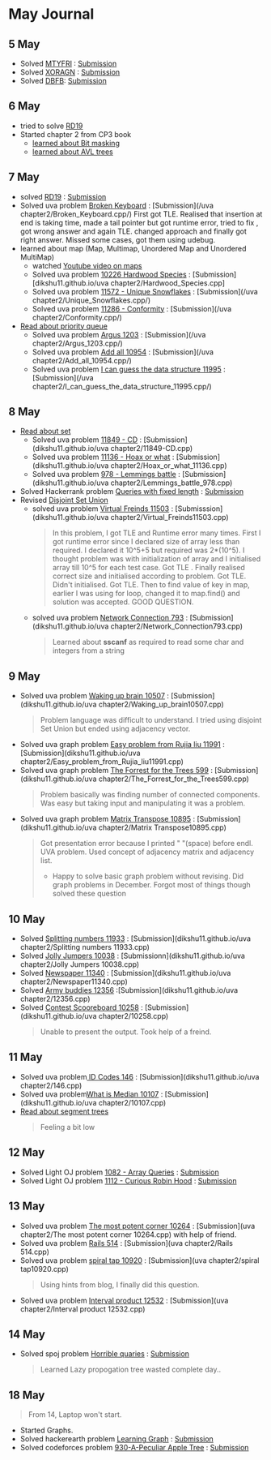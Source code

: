 # May Journal

## 5 May
* Solved     [MTYFRI](https://www.codechef.com/MAY18B/problems/MTYFRI) : [Submission](https://www.codechef.com/viewsolution/18430349)
* Solved     [XORAGN](https://www.codechef.com/MAY18B/problems/XORAGN) : [Submission](https://www.codechef.com/viewsolution/18436018)
* Solved      [DBFB](https://www.codechef.com/MAY18B/problems/DBFB):   [Submission](https://www.codechef.com/submit/complete/18436831)


## 6 May
*  tried to solve  [RD19](https://www.codechef.com/MAY18B/problems/RD19)
* Started chapter 2 from CP3 book
  - [learned about Bit masking](https://www.youtube.com/watch?v=NLKQEOgBAnw)
  - [learned about AVL trees](https://www.youtube.com/watch?v=rbg7Qf8GkQ4)
  
  
## 7 May
* solved [RD19](https://www.codechef.com/MAY18B/problems/RD19) : [Submission](https://www.codechef.com/viewsolution/18458191)
* Solved uva problem [Broken Keyboard](https://uva.onlinejudge.org/index.php?option=com_onlinejudge&Itemid=8&category=24&page=show_problem&problem=3139) : [Submission](/uva chapter2/Broken_Keyboard.cpp/)  First got TLE. Realised that insertion at end is taking time, made a tail pointer but got runtime error, tried to fix , got wrong answer and again TLE. changed approach and finally got right answer. Missed some cases, got them using udebug.
* learned about map (Map, Multimap, Unordered Map and Unordered MultiMap)
  - watched [Youtube video on maps](https://www.youtube.com/watch?v=TVgNpUWuhWs)
  - Solved uva problem  [10226 Hardwood Species](https://uva.onlinejudge.org/index.php?option=com_onlinejudge&Itemid=8&category=24&page=show_problem&problem=1167)  : [Submission][dikshu11.github.io/uva chapter2/Hardwood_Species.cpp]
  - Solved uva problem [11572 - Unique Snowflakes](https://uva.onlinejudge.org/index.php?option=com_onlinejudge&Itemid=8&page=show_problem&category=24&problem=2619&mosmsg=Submission+received+with+ID+21274658) :     [Submission](/uva chapter2/Unique_Snowflakes.cpp/)
  - Solved uva problem  [11286 - Conformity](https://uva.onlinejudge.org/index.php?option=com_onlinejudge&Itemid=8&page=show_problem&category=24&problem=2261&mosmsg=Submission+received+with+ID+21274272) :  [Submission](/uva chapter2/Conformity.cpp/)
* [Read about priority queue](https://www.geeksforgeeks.org/implement-min-heap-using-stl/)
  - Solved uva problem [Argus 1203](https://uva.onlinejudge.org/index.php?option=com_onlinejudge&Itemid=8&page=show_problem&category=24&problem=3644&mosmsg=Submission+received+with+ID+21275372) :          [Submission](/uva chapter2/Argus_1203.cpp/)
  - Solved uva problem [Add all 10954](https://uva.onlinejudge.org/external/109/10954.pdf) : [Submission](/uva chapter2/Add_all_10954.cpp/)
  - Solved uva problem [I can guess the data structure 11995](https://uva.onlinejudge.org/index.php?option=com_onlinejudge&Itemid=8&page=show_problem&category=24&problem=3146&mosmsg=Submission+received+with+ID+21276833) : [Submission](/uva chapter2/I_can_guess_the_data_structure_11995.cpp/)
  
## 8 May

* [Read about set](https://www.geeksforgeeks.org/set-in-cpp-stl/)
  - Solved uva problem [11849 - CD](https://uva.onlinejudge.org/index.php?option=com_onlinejudge&Itemid=8&page=show_problem&category=24&problem=2949&mosmsg=Submission+received+with+ID+21277088) : [Submission](dikshu11.github.io/uva chapter2/11849-CD.cpp)
  - Solved uva problem [11136 - Hoax or what](https://uva.onlinejudge.org/index.php?option=com_onlinejudge&Itemid=8&page=show_problem&category=24&problem=2077&mosmsg=Submission+received+with+ID+21278766) : [Submission](dikshu11.github.io/uva chapter2/Hoax_or_what_11136.cpp)
  - Solved uva problem [978 - Lemmings battle](https://uva.onlinejudge.org/index.php?option=com_onlinejudge&Itemid=8&category=24&page=show_problem&problem=919) : [Submission](dikshu11.github.io/uva chapter2/Lemmings_battle_978.cpp)
* Solved Hackerrank problem  [Queries with fixed length](https://www.hackerrank.com/challenges/queries-with-fixed-length/problem) : [Submission](https://www.hackerrank.com/challenges/queries-with-fixed-length/submissions/code/72349532)
* Revised [Disjoint Set Union](https://www.hackerearth.com/practice/data-structures/disjoint-data-strutures/basics-of-disjoint-data-structures/tutorial/)
  - solved uva problem [Virtual Freinds 11503](https://uva.onlinejudge.org/index.php?option=com_onlinejudge&Itemid=8&category=24&page=show_problem&problem=2498) : [Submisssion](dikshu11.github.io/uva chapter2/Virtual_Freinds11503.cpp) 
     > In this problem, I got TLE and Runtime error many times. First I got runtime error since I declared size of array less than required. I declared it 10^5+5 but required was 2*(10^5). I thought problem was with initialization of array and I initialised array till 10^5 for each test case. Got TLE . Finally realised correct size and initialised according to problem. Got TLE. Didn't initialised. Got TLE. Then to find value of key in map, earlier I was using for loop, changed it to map.find() and solution was accepted. GOOD QUESTION.
  - solved uva problem [Network Connection 793](https://uva.onlinejudge.org/index.php?option=com_onlinejudge&Itemid=8&category=24&page=show_problem&problem=734) : [Submission](dikshu11.github.io/uva chapter2/Network_Connection793.cpp)
     > Learned about **sscanf** as required to read some char and integers from a string
     
 ##  9 May
 
 * Solved uva problem [Waking up brain 10507](https://uva.onlinejudge.org/index.php?option=com_onlinejudge&Itemid=8&category=24&page=show_problem&problem=1448) : [Submission](dikshu11.github.io/uva chapter2/Waking_up_brain10507.cpp)
    > Problem language was difficult to understand. I tried using disjoint Set Union but ended using adjacency vector. 
 * Solved uva graph problem  [Easy problem from Rujia liu 11991](https://uva.onlinejudge.org/index.php?option=com_onlinejudge&Itemid=8&page=show_problem&category=24&problem=3142&mosmsg=Submission+received+with+ID+21287114) : [Submission](dikshu11.github.io/uva chapter2/Easy_problem_from_Rujia_liu11991.cpp)
 * Solved uva graph problem [The Forrest for the Trees 599](https://uva.onlinejudge.org/index.php?option=com_onlinejudge&Itemid=8&category=24&page=show_problem&problem=540) : [Submission](dikshu11.github.io/uva chapter2/The_Forrest_for_the_Trees599.cpp)
    >Problem basically was finding number of connected components. Was easy but taking input and manipulating it was a problem. 
 * Solved uva graph problem [Matrix Transpose 10895](https://uva.onlinejudge.org/index.php?option=com_onlinejudge&Itemid=8&category=24&page=show_problem&problem=1836) : [Submission](dikshu11.github.io/uva chapter2/Matrix Transpose10895.cpp)
    > Got presentation error because I printed " "(space) before endl. UVA problem. Used concept of adjacency matrix and adjacency list. 
    > * Happy to solve basic graph problem without revising. Did graph problems in December. Forgot most of things though solved these question 
  
## 10 May

* Solved [Splitting numbers 11933](https://uva.onlinejudge.org/index.php?option=com_onlinejudge&Itemid=8&category=24&page=show_problem&problem=3084) : [Submission](dikshu11.github.io/uva chapter2/Splitting numbers 11933.cpp)
* Solved [Jolly Jumpers 10038](https://uva.onlinejudge.org/index.php?option=com_onlinejudge&Itemid=8&category=24&page=show_problem&problem=979) : [Submissionn](dikshu11.github.io/uva chapter2/Jolly Jumpers 10038.cpp)
* Solved  [Newspaper 11340](https://uva.onlinejudge.org/index.php?option=com_onlinejudge&Itemid=8&category=24&page=show_problem&problem=2315) : [Submission](dikshu11.github.io/uva chapter2/Newspaper11340.cpp)
* Solved [Army buddies 12356](https://uva.onlinejudge.org/index.php?option=com_onlinejudge&Itemid=8&category=24&page=show_problem&prob) :[Submission](dikshu11.github.io/uva chapter2/12356.cpp)
* Solved [Contest Scooreboard 10258](https://uva.onlinejudge.org/index.php?option=com_onlinejudge&Itemid=8&page=show_problem&category=24&problem=1199&mosmsg=Submission+received+with+ID+21295168) : [Submission](dikshu11.github.io/uva chapter2/10258.cpp)
   > Unable to present the output. Took help of a freind.
   
   
## 11 May
* Solved uva problem[ ID Codes 146](https://uva.onlinejudge.org/index.php?option=com_onlinejudge&Itemid=8&category=24&page=show_problem&problem=82) : [Submission](dikshu11.github.io/uva chapter2/146.cpp)
* Solved uva problem[What is Median 10107](https://uva.onlinejudge.org/external/101/10107.pdf)  : [Submission](dikshu11.github.io/uva chapter2/10107.cpp)
* [Read about segment trees](https://www.youtube.com/watch?v=ZBHKZF5w4YU)
   > Feeling a bit low
  
## 12 May

* Solved Light OJ problem [1082 - Array Queries](http://www.lightoj.com/volume_showproblem.php?problem=1082) : [Submission](http://www.lightoj.com/volume_showcode.php?sub_id=1227720)
* Solved Light OJ problem [1112 - Curious Robin Hood](http://www.lightoj.com/volume_showproblem.php?problem=1112)  : [Submission](http://www.lightoj.com/volume_usersubmissions.php)
  
## 13 May

* Solved uva problem [The most potent corner 10264](https://uva.onlinejudge.org/index.php?option=com_onlinejudge&Itemid=8&category=24&page=show_problem&problem=1205) : [Submission](uva chapter2/The most potent corner 10264.cpp) with help of friend.
* Solved uva problem [Rails 514](https://uva.onlinejudge.org/index.php?option=com_onlinejudge&Itemid=8&category=24&page=show_problem&problem=455) : [Submission](uva chapter2/Rails 514.cpp)
* Solved uva problem [spiral tap 10920](https://uva.onlinejudge.org/index.php?option=com_onlinejudge&Itemid=8&category=24&page=show_problem&problem=1861) : [Submission](uva chapter2/spiral tap10920.cpp)
   > Using hints from blog, I finally did this question.
* Solved uva problem [Interval product 12532](https://uva.onlinejudge.org/index.php?option=com_onlinejudge&Itemid=8&category=24&page=show_problem&problem=3977) : [Submission](uva chapter2/Interval product 12532.cpp)
          
          
## 14 May
* Solved spoj problem [Horrible quaries](http://www.spoj.com/problems/HORRIBLE/) : [Submission](http://www.spoj.com/status/ns=21659395)
  > Learned Lazy propogation tree
  > wasted complete day..
  
## 18 May
  > From 14, Laptop won't start.
  
  
  
* Started Graphs.
* Solved hackerearth problem [Learning Graph](https://www.hackerearth.com/practice/algorithms/graphs/graph-representation/practice-problems/algorithm/monk-learning-graph-3/) : [Submission](https://www.hackerearth.com/submission/16957251/)
* Solved codeforces problem [930-A-Peculiar Apple Tree](http://codeforces.com/problemset/problem/930/A) : [Submission](https://ideone.com/xFVSY8)
       
          

  
